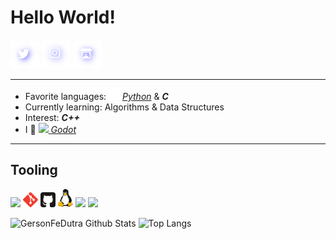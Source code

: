 # Hello World!

[<img src="assets/icons/FontAwesome/twitter.png" width="46pt" />](https://twitter.com/GersonFeDutra)
[<img src="assets/icons/FontAwesome/instagram.png" width="46pt" />](https://www.instagram.com/gerson_linky/)
[<img src="assets/icons/FontAwesome/itch-io.png" width="46pt" />](https://liinky.itch.io/) 
<!-- [<img src="assets/icons/FontAwesome/gamepad.png" width="46pt" />](https://github.com/Misignu) -->

---

- Favorite languages: <img src="assets/icons/FontAwesome/python.svg" width=18pt /> [_Python_](https://www.python.org/) & _**C**_
- Currently learning: Algorithms & Data Structures
- Interest: _**C++**_
- I 💙 [<img src="https://godotengine.org/themes/godotengine/assets/press/icon_monochrome_dark.svg" width=18pt> *Godot*](https://godotengine.org/)

---
## Tooling

<img src="https://upload.wikimedia.org/wikipedia/commons/9/9a/Visual_Studio_Code_1.35_icon.svg" width=24pt> <!-- <img src="https://raw.githubusercontent.com/edent/SuperTinyIcons/master/images/svg/html5.svg" width=24pt> --> <!-- <img src="https://raw.githubusercontent.com/edent/SuperTinyIcons/master/images/svg/css3.svg" width=24pt> --> <!-- <img src="https://raw.githubusercontent.com/edent/SuperTinyIcons/master/images/svg/javascript.svg" width=24pt> --> <img src="assets/icons/Git/git.svg" width=24pt> <img src="https://raw.githubusercontent.com/edent/SuperTinyIcons/master/images/svg/github.svg" width=24pt/> <img src="https://raw.githubusercontent.com/garrett/Tux/main/tux.svg" width=24pt/> <img src="https://raw.githubusercontent.com/odb/official-bash-logo/master/assets/Logos/Icons/SVG/16x16.svg" width=24pt/> <!-- <img src="https://raw.githubusercontent.com/simple-icons/simple-icons/develop/icons/vim.svg" width=24pt/> --> <img src="https://www.vim.org/images/vim_small.gif" width=24pt/>

<img alt="GersonFeDutra Github Stats" src="https://github-readme-stats.vercel.app/api?username=GersonFeDutra&show_icons=true&hide_border=true&theme=synthwave&hide=stars,prs,issues,contribs"> ![Top Langs](https://github-readme-stats.vercel.app/api/top-langs/?username=GersonFeDutra&layout=compact&theme=synthwave&hide_border=true)
